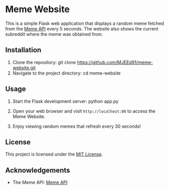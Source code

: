 # Meme Website

This is a simple Flask web application that displays a random meme fetched from the [Meme API](https://meme-api.com/gimme) every 5 seconds. The website also shows the current subreddit where the meme was obtained from.
## Installation

1. Clone the repository: git clone https://github.com/MJEEd91/meme-website.git
2. Navigate to the project directory: cd meme-website



## Usage

1. Start the Flask development server: python app.py
   
2. Open your web browser and visit `http://localhost:80` to access the Meme Website.

3. Enjoy viewing random memes that refresh every 30 seconds!


## License

This project is licensed under the [MIT License](LICENSE).

## Acknowledgements

- The Meme API: [Meme API](https://meme-api.com/gimme)


